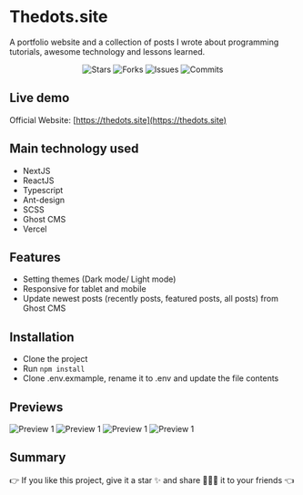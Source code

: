 # Thedots.site

A portfolio website and a collection of posts I wrote about programming tutorials, awesome technology and lessons learned.

<p align="center">
  <img alt="Stars" src="https://badgen.net/github/stars/thinhngtruong/portfolio-nextjs">
  <img alt="Forks" src="https://badgen.net/github/forks/thinhngtruong/portfolio-nextjs">
  <img alt="Issues" src="https://badgen.net/github/issues/thinhngtruong/portfolio-nextjs">
  <img alt="Commits" src="https://badgen.net/github/commits/thinhngtruong/portfolio-nextjs">
</p>

## Live demo

Official Website: [https://thedots.site](https://thedots.site)

## Main technology used
- NextJS 
- ReactJS
- Typescript
- Ant-design
- SCSS
- Ghost CMS
- Vercel

## Features

- Setting themes (Dark mode/ Light mode)
- Responsive for tablet and mobile
- Update newest posts (recently posts, featured posts, all posts) from Ghost CMS

## Installation

- Clone the project
- Run `npm install`
- Clone .env.exmample, rename it to .env and update the file contents

## Previews
![Preview 1](https://res.cloudinary.com/dcls8hwlu/image/upload/v1644077262/Screen_Shot_2022-02-05_at_22.31.08_jvpz3i.png)
![Preview 1](https://res.cloudinary.com/dcls8hwlu/image/upload/v1644077263/Screen_Shot_2022-02-05_at_22.31.17_piq6mc.png)
![Preview 1](https://res.cloudinary.com/dcls8hwlu/image/upload/v1644077262/Screen_Shot_2022-02-05_at_22.31.40_hj7sld.png)
![Preview 1](https://res.cloudinary.com/dcls8hwlu/image/upload/v1644077263/Screen_Shot_2022-02-05_at_22.31.53_wtndbi.png)

## Summary

👉 If you like this project, give it a star ✨ and share 👨🏻‍💻 it to your friends 👈
